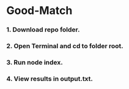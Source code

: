 # Good-Match

### 1. Download repo folder.
### 2. Open Terminal and cd to folder root.
### 3. Run node index.
### 4. View results in output.txt.
